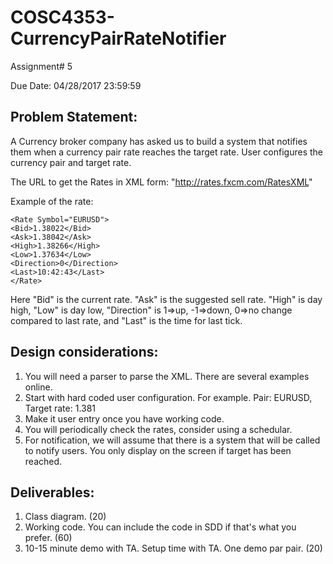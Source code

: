 # COSC4353-CurrencyPairRateNotifier

Assignment# 5

Due Date: 04/28/2017 23:59:59

Problem Statement: 
------------------
A Currency broker company has asked us to build a system that notifies them when a currency pair rate reaches the target rate. User configures the currency pair and target rate.

The URL to get the Rates in XML form: "http://rates.fxcm.com/RatesXML"

Example of the rate:

	<Rate Symbol="EURUSD">
	<Bid>1.38022</Bid>
	<Ask>1.38042</Ask>
	<High>1.38266</High>
	<Low>1.37634</Low>
	<Direction>0</Direction>
	<Last>10:42:43</Last>
	</Rate>

Here "Bid" is the current rate. "Ask" is the suggested sell rate. "High" is day high, "Low" is day low, "Direction" is 1=>up, -1=>down, 0=>no change compared to last rate, and "Last" is the time for last tick.

Design considerations:
----------------------
1. You will need a parser to parse the XML. There are several examples online.
2. Start with hard coded user configuration. For example. Pair: EURUSD, Target rate: 1.381 
3. Make it user entry once you have working code.
4. You will periodically check the rates, consider using a schedular.
4. For notification, we will assume that there is a system that will be called to notify users. You only display on the screen if target has been reached.

Deliverables:
--------------
1. Class diagram. (20)
2. Working code. You can include the code in SDD if that's what you prefer. (60)
3. 10-15 minute demo with TA. Setup time with TA. One demo par pair. (20)
